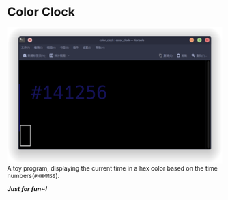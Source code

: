 # Color Clock
![](./img/screenshot.png)
A toy program, displaying the current time in a hex color based on the time numbers(`#HHMMSS`).

***Just for fun~!***
